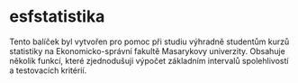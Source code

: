 # esfstatistika

Tento balíček byl vytvořen pro pomoc při studiu výhradně studentům kurzů statistiky na Ekonomicko-správní fakultě Masarykovy univerzity. Obsahuje několik funkcí, které zjednodušuji výpočet základním intervalů spolehlivostí a testovacích kritérií.
